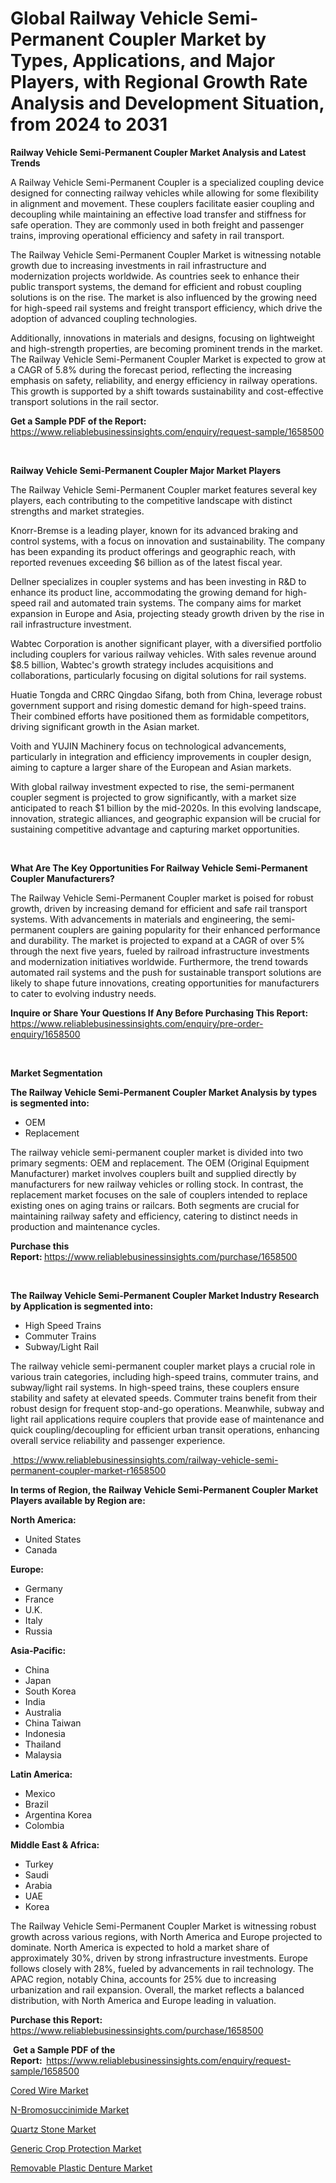<p><h1>Global Railway Vehicle Semi-Permanent Coupler Market by Types, Applications, and Major Players, with Regional Growth Rate Analysis and Development Situation, from 2024 to 2031</h1></p><p><strong>Railway Vehicle Semi-Permanent Coupler Market Analysis and Latest Trends</strong></p>
<p><p>A Railway Vehicle Semi-Permanent Coupler is a specialized coupling device designed for connecting railway vehicles while allowing for some flexibility in alignment and movement. These couplers facilitate easier coupling and decoupling while maintaining an effective load transfer and stiffness for safe operation. They are commonly used in both freight and passenger trains, improving operational efficiency and safety in rail transport.</p><p>The Railway Vehicle Semi-Permanent Coupler Market is witnessing notable growth due to increasing investments in rail infrastructure and modernization projects worldwide. As countries seek to enhance their public transport systems, the demand for efficient and robust coupling solutions is on the rise. The market is also influenced by the growing need for high-speed rail systems and freight transport efficiency, which drive the adoption of advanced coupling technologies.</p><p>Additionally, innovations in materials and designs, focusing on lightweight and high-strength properties, are becoming prominent trends in the market. The Railway Vehicle Semi-Permanent Coupler Market is expected to grow at a CAGR of 5.8% during the forecast period, reflecting the increasing emphasis on safety, reliability, and energy efficiency in railway operations. This growth is supported by a shift towards sustainability and cost-effective transport solutions in the rail sector.</p></p>
<p><strong>Get a Sample PDF of the Report:&nbsp;</strong> <a href="https://www.reliablebusinessinsights.com/enquiry/request-sample/1658500?utm_campaign=1113&utm_medium=2&utm_source=Github&utm_content=ia&utm_term=09122024&utm_id=railway-vehicle-semi-permanent-coupler">https://www.reliablebusinessinsights.com/enquiry/request-sample/1658500</a></p>
<p>&nbsp;</p>
<p><strong>Railway Vehicle Semi-Permanent Coupler Major Market Players</strong></p>
<p><p>The Railway Vehicle Semi-Permanent Coupler market features several key players, each contributing to the competitive landscape with distinct strengths and market strategies. </p><p>Knorr-Bremse is a leading player, known for its advanced braking and control systems, with a focus on innovation and sustainability. The company has been expanding its product offerings and geographic reach, with reported revenues exceeding $6 billion as of the latest fiscal year.</p><p>Dellner specializes in coupler systems and has been investing in R&D to enhance its product line, accommodating the growing demand for high-speed rail and automated train systems. The company aims for market expansion in Europe and Asia, projecting steady growth driven by the rise in rail infrastructure investment.</p><p>Wabtec Corporation is another significant player, with a diversified portfolio including couplers for various railway vehicles. With sales revenue around $8.5 billion, Wabtec's growth strategy includes acquisitions and collaborations, particularly focusing on digital solutions for rail systems.</p><p>Huatie Tongda and CRRC Qingdao Sifang, both from China, leverage robust government support and rising domestic demand for high-speed trains. Their combined efforts have positioned them as formidable competitors, driving significant growth in the Asian market.</p><p>Voith and YUJIN Machinery focus on technological advancements, particularly in integration and efficiency improvements in coupler design, aiming to capture a larger share of the European and Asian markets.</p><p>With global railway investment expected to rise, the semi-permanent coupler segment is projected to grow significantly, with a market size anticipated to reach $1 billion by the mid-2020s. In this evolving landscape, innovation, strategic alliances, and geographic expansion will be crucial for sustaining competitive advantage and capturing market opportunities.</p></p>
<p>&nbsp;</p>
<p><strong>What Are The Key Opportunities For Railway Vehicle Semi-Permanent Coupler Manufacturers?</strong></p>
<p><p>The Railway Vehicle Semi-Permanent Coupler market is poised for robust growth, driven by increasing demand for efficient and safe rail transport systems. With advancements in materials and engineering, the semi-permanent couplers are gaining popularity for their enhanced performance and durability. The market is projected to expand at a CAGR of over 5% through the next five years, fueled by railroad infrastructure investments and modernization initiatives worldwide. Furthermore, the trend towards automated rail systems and the push for sustainable transport solutions are likely to shape future innovations, creating opportunities for manufacturers to cater to evolving industry needs.</p></p>
<p><strong>Inquire or Share Your Questions If Any Before Purchasing This Report:</strong> <a href="https://www.reliablebusinessinsights.com/enquiry/pre-order-enquiry/1658500?utm_campaign=1113&utm_medium=2&utm_source=Github&utm_content=ia&utm_term=09122024&utm_id=railway-vehicle-semi-permanent-coupler">https://www.reliablebusinessinsights.com/enquiry/pre-order-enquiry/1658500</a></p>
<p>&nbsp;</p>
<p><strong>Market Segmentation</strong></p>
<p><strong>The Railway Vehicle Semi-Permanent Coupler Market Analysis by types is segmented into:</strong></p>
<p><ul><li>OEM</li><li>Replacement</li></ul></p>
<p><p>The railway vehicle semi-permanent coupler market is divided into two primary segments: OEM and replacement. The OEM (Original Equipment Manufacturer) market involves couplers built and supplied directly by manufacturers for new railway vehicles or rolling stock. In contrast, the replacement market focuses on the sale of couplers intended to replace existing ones on aging trains or railcars. Both segments are crucial for maintaining railway safety and efficiency, catering to distinct needs in production and maintenance cycles.</p></p>
<p><strong>Purchase this Report:&nbsp;</strong><a href="https://www.reliablebusinessinsights.com/purchase/1658500?utm_campaign=1113&utm_medium=2&utm_source=Github&utm_content=ia&utm_term=09122024&utm_id=railway-vehicle-semi-permanent-coupler">https://www.reliablebusinessinsights.com/purchase/1658500</a></p>
<p>&nbsp;</p>
<p><strong>The Railway Vehicle Semi-Permanent Coupler Market Industry Research by Application is segmented into:</strong></p>
<p><ul><li>High Speed Trains</li><li>Commuter Trains</li><li>Subway/Light Rail</li></ul></p>
<p><p>The railway vehicle semi-permanent coupler market plays a crucial role in various train categories, including high-speed trains, commuter trains, and subway/light rail systems. In high-speed trains, these couplers ensure stability and safety at elevated speeds. Commuter trains benefit from their robust design for frequent stop-and-go operations. Meanwhile, subway and light rail applications require couplers that provide ease of maintenance and quick coupling/decoupling for efficient urban transit operations, enhancing overall service reliability and passenger experience.</p></p>
<p><a href="https://www.reliablebusinessinsights.com/railway-vehicle-semi-permanent-coupler-market-r1658500?utm_campaign=1113&utm_medium=2&utm_source=Github&utm_content=ia&utm_term=09122024&utm_id=railway-vehicle-semi-permanent-coupler">&nbsp;https://www.reliablebusinessinsights.com/railway-vehicle-semi-permanent-coupler-market-r1658500</a></p>
<p><strong>In terms of Region, the Railway Vehicle Semi-Permanent Coupler Market Players available by Region are:</strong></p>
<p>
    <p> <strong> North America: </strong>
        <ul>
            <li>United States</li>
            <li>Canada</li>
        </ul>
        </p> 
    <p> <strong> Europe: </strong>
        <ul>
            <li>Germany</li>
            <li>France</li>
            <li>U.K.</li>
            <li>Italy</li>
            <li>Russia</li>
        </ul>
        </p> 
    <p> <strong> Asia-Pacific: </strong>
        <ul>
            <li>China</li>
            <li>Japan</li>
            <li>South Korea</li>
            <li>India</li>
            <li>Australia</li>
            <li>China Taiwan</li>
            <li>Indonesia</li>
            <li>Thailand</li>
            <li>Malaysia</li>
        </ul>
        </p> 
    <p> <strong> Latin America: </strong>
        <ul>
            <li>Mexico</li>
            <li>Brazil</li>
            <li>Argentina Korea</li>
            <li>Colombia</li>
        </ul>
        </p> 
    <p> <strong> Middle East & Africa: </strong>
        <ul>
            <li>Turkey</li>
            <li>Saudi</li>
            <li>Arabia</li>
            <li>UAE</li>
            <li>Korea</li>
        </ul>
    </p>
    </p>
<p><p>The Railway Vehicle Semi-Permanent Coupler Market is witnessing robust growth across various regions, with North America and Europe projected to dominate. North America is expected to hold a market share of approximately 30%, driven by strong infrastructure investments. Europe follows closely with 28%, fueled by advancements in rail technology. The APAC region, notably China, accounts for 25% due to increasing urbanization and rail expansion. Overall, the market reflects a balanced distribution, with North America and Europe leading in valuation.</p></p>
<p><strong>Purchase this Report: </strong><a href="https://www.reliablebusinessinsights.com/purchase/1658500?utm_campaign=1113&utm_medium=2&utm_source=Github&utm_content=ia&utm_term=09122024&utm_id=railway-vehicle-semi-permanent-coupler">https://www.reliablebusinessinsights.com/purchase/1658500</a></p>
<p>&nbsp;<strong>Get a Sample PDF of the Report:&nbsp;&nbsp;</strong><a href="https://www.reliablebusinessinsights.com/enquiry/request-sample/1658500?utm_campaign=1113&utm_medium=2&utm_source=Github&utm_content=ia&utm_term=09122024&utm_id=railway-vehicle-semi-permanent-coupler">https://www.reliablebusinessinsights.com/enquiry/request-sample/1658500</a></p>
<p><strong></strong></p>
<p><p><a href="https://www.linkedin.com/pulse/cored-wire-market-scope-provide-valuable-information-historical-30m5f?utm_campaign=1113&utm_medium=2&utm_source=Github&utm_content=ia&utm_term=09122024&utm_id=railway-vehicle-semi-permanent-coupler">Cored Wire Market</a></p><p><a href="https://www.linkedin.com/pulse/th-score-market-0ptye?utm_campaign=1113&utm_medium=2&utm_source=Github&utm_content=ia&utm_term=09122024&utm_id=railway-vehicle-semi-permanent-coupler">N-Bromosuccinimide Market</a></p><p><a href="https://www.linkedin.com/pulse/positive-growth-outlook-global-quartz-stone-market-forecasting-btxaf?utm_campaign=1113&utm_medium=2&utm_source=Github&utm_content=ia&utm_term=09122024&utm_id=railway-vehicle-semi-permanent-coupler">Quartz Stone Market</a></p><p><a href="https://www.linkedin.com/pulse/comprehensive-report-generic-crop-protection-market-types-wfuuf?utm_campaign=1113&utm_medium=2&utm_source=Github&utm_content=ia&utm_term=09122024&utm_id=railway-vehicle-semi-permanent-coupler">Generic Crop Protection Market</a></p><p><a href="https://github.com/seanmcma708/Market-Research-Report-List-1/blob/main/removable-plastic-denture-market.md?utm_campaign=1113&utm_medium=2&utm_source=Github&utm_content=ia&utm_term=09122024&utm_id=railway-vehicle-semi-permanent-coupler">Removable Plastic Denture Market</a></p></p>